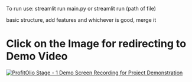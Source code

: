To run use:
streamlit run main.py
or streamlit run (path of file)

basic structure, add features and whichever is good, merge it

#  Click on the Image for redirecting to Demo Video

[![ProfitOlio Stage - 1 Demo Screen Recording for Project Demonstration](https://github.com/harshsinha-12/ProfitOlio/blob/main/thumbnail.png?raw=true)](https://www.youtube.com/watch?v=t1aObw-710Y "Click to watch on YouTube")
